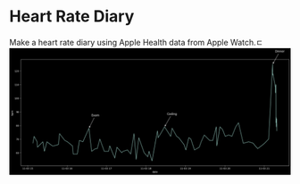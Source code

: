 # Heart Rate Diary

Make a heart rate diary using Apple Health data from Apple Watch.ㄷ
![Heart Rate Diary](./result.png)
